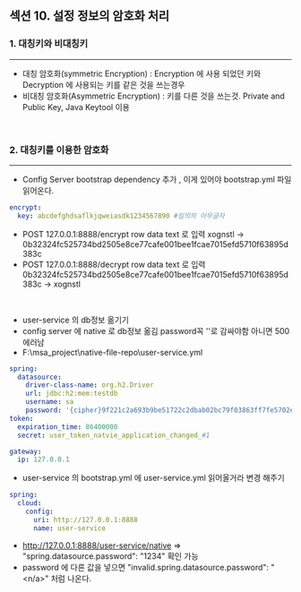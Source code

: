 ## 섹션 10. 설정 정보의 암호화 처리

### 1. 대칭키와 비대칭키 
___

- 대칭 암호화(symmetric Encryption) : Encryption 에 사용 되었던 키와 Decryption 에 사용되는 키를 같은 것을 쓰는경우
- 비대칭 암호화(Asymmetric Encryption) : 키를 다른 것을 쓰는것. Private and Public Key, Java Keytool 이용
  
<br>

### 2. 대칭키를 이용한 암호화
___
- Config Server bootstrap dependency 추가 , 이게 있어야 bootstrap.yml 파일 읽어온다.
```yaml
encrypt:
  key: abcdefghdsaflkjqweiasdk1234567890 #임의의 아무글자
```
- POST 127.0.0.1:8888/encrypt row data text 로 입력 xognstl -> 0b32324fc525734bd2505e8ce77cafe001bee1fcae7015efd5710f63895d383c
- POST 127.0.0.1:8888/decrypt row data text 로 입력 0b32324fc525734bd2505e8ce77cafe001bee1fcae7015efd5710f63895d383c -> xognstl

<br>

- user-service 의 db정보 옮기기 
- config server 에 native 로 db정보 옮김 password꼭 ''로 감싸야함 아니면 500에러남
- F:\msa_project\native-file-repo\user-service.yml
```yaml
spring:
  datasource:
    driver-class-name: org.h2.Driver
    url: jdbc:h2:mem:testdb  
    username: sa
    password: '{cipher}9f221c2a693b9be51722c2dbab02bc79f03863ff7fe5702eb342960417c6c636'
token:
  expiration_time: 86400000
  secret: user_token_natvie_application_changed_#1

gateway:
  ip: 127.0.0.1
```
- user-service 의 bootstrap.yml 에 user-service.yml 읽어올거라 변경 해주기
```yaml
spring:
  cloud:
    config:
      uri: http://127.0.0.1:8888
      name: user-service
```
- http://127.0.0.1:8888/user-service/native => "spring.datasource.password": "1234" 확인 가능
- password 에 다른 값을 넣으면 "invalid.spring.datasource.password": "<n/a>" 처럼 나온다.
